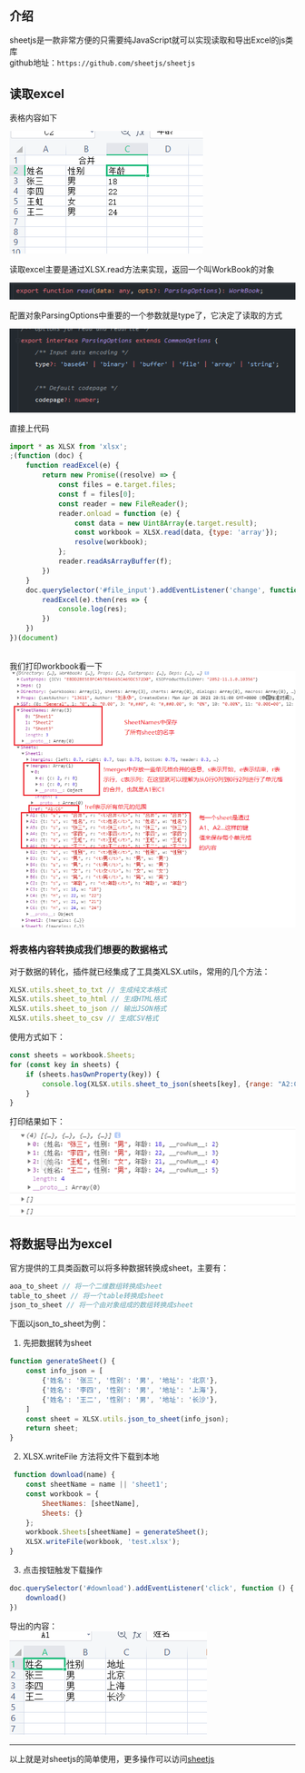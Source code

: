 ## 介绍
sheetjs是一款非常方便的只需要纯JavaScript就可以实现读取和导出Excel的js类库  
github地址：`https://github.com/sheetjs/sheetjs`

## 读取excel
表格内容如下  

![](img/excel/屏幕截图%202021-04-26%20224735.png)  

读取excel主要是通过XLSX.read方法来实现，返回一个叫WorkBook的对象

![](img/excel/img.png)

配置对象ParsingOptions中重要的一个参数就是type了，它决定了读取的方式  

![](img/excel/屏幕截图%202021-04-26%20214517.png)

直接上代码
```javascript
import * as XLSX from 'xlsx';
;(function (doc) {
    function readExcel(e) {
        return new Promise((resolve) => {
            const files = e.target.files;
            const f = files[0];
            const reader = new FileReader();
            reader.onload = function (e) {
                const data = new Uint8Array(e.target.result);
                const workbook = XLSX.read(data, {type: 'array'});
                resolve(workbook);
            };
            reader.readAsArrayBuffer(f);
        })
    }
    doc.querySelector('#file_input').addEventListener('change', function (e) {
        readExcel(e).then(res => {
            console.log(res);
        })
    })
})(document)



```
我们打印workbook看一下
![](img/excel/屏幕截图%202021-04-26%20215226.png)
### 将表格内容转换成我们想要的数据格式
对于数据的转化，插件就已经集成了工具类XLSX.utils，常用的几个方法：  
```javascript
XLSX.utils.sheet_to_txt // 生成纯文本格式
XLSX.utils.sheet_to_html // 生成HTML格式
XLSX.utils.sheet_to_json // 输出JSON格式
XLSX.utils.sheet_to_csv // 生成CSV格式
```
使用方式如下：
```javascript
const sheets = workbook.Sheets;
for (const key in sheets) {
    if (sheets.hasOwnProperty(key)) {
        console.log(XLSX.utils.sheet_to_json(sheets[key], {range: "A2:C6"})); // 指定转换的单元格范围
    }
}
```
打印结果如下：  
![](img/excel/输出json.png)
## 将数据导出为excel
官方提供的工具类函数可以将多种数据转换成sheet，主要有：  
```javascript
aoa_to_sheet // 将一个二维数组转换成sheet
table_to_sheet // 将一个table转换成sheet
json_to_sheet // 将一个由对象组成的数组转换成sheet
```
下面以json_to_sheet为例：  
1. 先把数据转为sheet
```javascript
function generateSheet() {
    const info_json = [
        {'姓名': '张三', '性别': '男', '地址': '北京'},
        {'姓名': '李四', '性别': '男', '地址': '上海'},
        {'姓名': '王二', '性别': '男', '地址': '长沙'},
    ]
    const sheet = XLSX.utils.json_to_sheet(info_json);
    return sheet;
}
```
2. XLSX.writeFile 方法将文件下载到本地
```javascript
 function download(name) {
    const sheetName = name || 'sheet1';
    const workbook = {
        SheetNames: [sheetName],
        Sheets: {}
    };
    workbook.Sheets[sheetName] = generateSheet();
    XLSX.writeFile(workbook, 'test.xlsx');
}
```
3. 点击按钮触发下载操作
```javascript
doc.querySelector('#download').addEventListener('click', function () {
    download()
})
```
导出的内容：  
![](img/excel/导出.png)  
***
以上就是对sheetjs的简单使用，更多操作可以访问[sheetjs](https://github.com/SheetJS/sheetjs)
